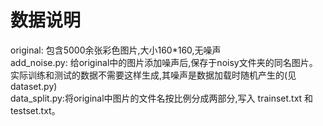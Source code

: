 # 数据说明
original: 包含5000余张彩色图片,大小160*160,无噪声</br>
add_noise.py: 给original中的图片添加噪声后,保存于noisy文件夹的同名图片。</br>
              实际训练和测试的数据不需要这样生成,其噪声是数据加载时随机产生的(见dataset.py)</br>
data_split.py:将original中图片的文件名按比例分成两部分,写入 trainset.txt 和 testset.txt。</br>
